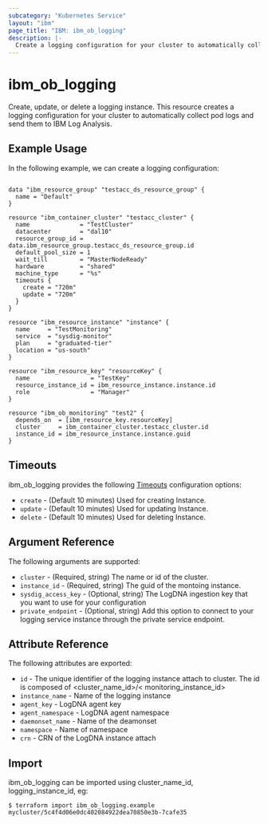```yaml
---
subcategory: "Kubernetes Service"
layout: "ibm"
page_title: "IBM: ibm_ob_logging"
description: |-
  Create a logging configuration for your cluster to automatically collect pod logs and send them to IBM Log Analysis.
---
```


# ibm\_ob_logging


Create, update, or delete a logging instance. This resource creates a logging configuration for your cluster to automatically collect pod logs and send them to IBM Log Analysis.

## Example Usage

In the following example, we can create a logging configuration:

```hcl

data "ibm_resource_group" "testacc_ds_resource_group" {
  name = "Default"
}

resource "ibm_container_cluster" "testacc_cluster" {
  name              = "TestCluster"
  datacenter        = "dal10"
  resource_group_id = data.ibm_resource_group.testacc_ds_resource_group.id
  default_pool_size = 1
  wait_till         = "MasterNodeReady"
  hardware          = "shared"
  machine_type      = "%s"
  timeouts {
    create = "720m"
    update = "720m"
  }
}

resource "ibm_resource_instance" "instance" {
  name     = "TestMonitoring"
  service  = "sysdig-monitor"
  plan     = "graduated-tier"
  location = "us-south"
}

resource "ibm_resource_key" "resourceKey" {
  name                 = "TestKey"
  resource_instance_id = ibm_resource_instance.instance.id
  role                 = "Manager"
}

resource "ibm_ob_monitoring" "test2" {
  depends_on  = [ibm_resource_key.resourceKey]
  cluster     = ibm_container_cluster.testacc_cluster.id
  instance_id = ibm_resource_instance.instance.guid
}

```

## Timeouts

ibm_ob_logging provides the following [Timeouts](https://www.terraform.io/docs/configuration/resources.html#timeouts) configuration options:

* `create` - (Default 10 minutes) Used for creating Instance.
* `update` - (Default 10 minutes) Used for updating Instance.
* `delete` - (Default 10 minutes) Used for deleting Instance.

## Argument Reference

The following arguments are supported:

* `cluster` - (Required, string) The name or id of the cluster. 
* `instance_id` - (Required, string) The guid of the montoing instance.
* `sysdig_access_key` - (Optional, string) The LogDNA ingestion key that you want to use for your configuration
* `private_endpoint` - (Optional, string) Add this option to connect to your logging service instance through the private service endpoint.


## Attribute Reference

The following attributes are exported:

* `id` - The unique identifier of the logging instance attach to cluster. The id is composed of \<cluster_name_id\>/\< monitoring_instance_id\>
* `instance_name` - Name of the logging instance
* `agent_key` - LogDNA agent key
* `agent_namespace` - LogDNA agent namespace
* `daemonset_name` - Name of the deamonset
* `namespace` - Name of namespace
* `crn` - CRN of the LogDNA instance attach

## Import

ibm_ob_logging can be imported using cluster_name_id, logging_instance_id, eg:

```
$ terraform import ibm_ob_logging.example mycluster/5c4f4d06e0dc402084922dea70850e3b-7cafe35
